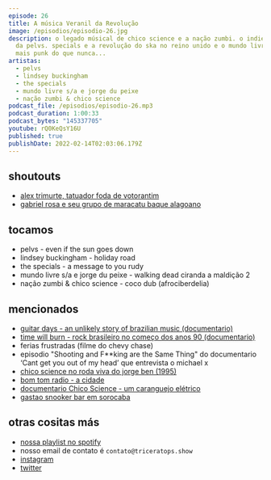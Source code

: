 ```yaml
---
episode: 26
title: A música Veranil da Revolução
image: /episodios/episodio-26.jpg
description: o legado músical de chico science e a nação zumbi. o indie praiano
  da pelvs. specials e a revolução do ska no reino unido e o mundo livre S/A
  mais punk do que nunca...
artistas:
  - pelvs
  - lindsey buckingham
  - the specials
  - mundo livre s/a e jorge du peixe
  - nação zumbi & chico science
podcast_file: /episodios/episodio-26.mp3
podcast_duration: 1:00:33
podcast_bytes: "145337705"
youtube: rQ0KeQsY16U
published: true
publishDate: 2022-02-14T02:03:06.179Z
---
```

## shoutouts
* [alex trimurte, tatuador foda de votorantim](https://www.instagram.com/alextrimurti)
* [gabriel rosa e seu grupo de maracatu baque alagoano](https://www.youtube.com/watch?v=SPbcaDBexP4)


## tocamos

* pelvs - even if the sun goes down
* lindsey buckingham - holiday road
* the specials - a message to you rudy
* mundo livre s/a e jorge du peixe - walking dead ciranda a maldição 2
* nação zumbi & chico science - coco dub (afrociberdelia)

## mencionados

* [guitar days - an unlikely story of brazilian music (documentario)](https://www.guitardays.com.br)
* [time will burn - rock brasileiro no começo dos anos 90 (documentario)](https://vimeo.com/288210832)
* ferias frustradas (filme do chevy chase)
* episodio "Shooting and F\*\*king are the Same Thing" do documentario ‘Cant get you out of my head’ que entrevista o michael x
* [chico science no roda viva do jorge ben (1995)](https://web.facebook.com/watch/?v=722869028252181)
* [bom tom radio - a cidade](https://youtu.be/Hflu4i158tc?t=3065)
* [documentario Chico Science - um caranguejo elétrico](https://www.youtube.com/watch?v=j299EbU-UnQ)
* [gastao snooker bar em sorocaba](https://www.instagram.com/lanchonete_snooker_gastao)

## otras cositas más

* [nossa playlist no spotify](https://open.spotify.com/playlist/0UiztKuga6LmTAxWTsUQdw?si=fb96026bc1994d90)
* nosso email de contato é `contato@triceratops.show`
* [instagram](https://www.instagram.com/triceratops.show/)
* [twitter](https://twitter.com/TriceratopsShow/)